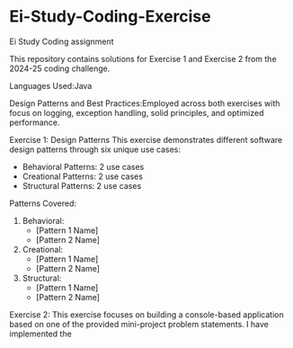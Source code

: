 # Ei-Study-Coding-Exercise
Ei Study Coding assignment 

This repository contains solutions for Exercise 1 and Exercise 2 from the 2024-25 coding challenge.

Languages Used:Java 

Design Patterns and Best Practices:Employed across both exercises with focus on logging, exception handling, solid principles, and optimized performance.

Exercise 1: Design Patterns
This exercise demonstrates different software design patterns through six unique use cases:
- Behavioral Patterns: 2 use cases
- Creational Patterns: 2 use cases
- Structural Patterns: 2 use cases

Patterns Covered:
1. Behavioral:
   - [Pattern 1 Name]
   - [Pattern 2 Name]
2. Creational:
   - [Pattern 1 Name]
   - [Pattern 2 Name]
3. Structural:
   - [Pattern 1 Name]
   - [Pattern 2 Name]

Exercise 2:
This exercise focuses on building a console-based application based on one of the provided mini-project problem statements. I have implemented the 
